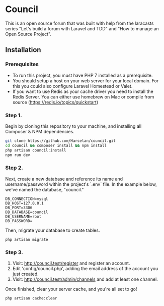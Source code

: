 # Council

This is an open source forum that was built with help from the laracasts series "Let's build a forum with Laravel and TDD" and "How to manage an Open Source Project".

## Installation

### Prerequisites
* To run this project, you must have PHP 7 installed as a prerequisite.
* You should setup a host on your web server for your local domain. For this you could also configure Laravel Homestead or Valet.
* If you want to use Redis as your cache driver you need to install the Redis Server. You can either use homebrew on Mac or compile from source (https://redis.io/topics/quickstart)

### Step 1.

Begin by cloning this repository to your machine, and installing all Composer & NPM dependencies.

```bash
git clone https://github.com/Harselan/council.git
cd council && composer install && npm install
php artisan council:install
npm run dev
```

### Step 2.

Next, create a new database and reference its name and username/password within the project's ´.env´ file. In the example below, we've named the database, "council."

```
DB_CONNECTION=mysql
DB_HOST=127.0.0.1
DB_PORT=3306
DB_DATABASE=council
DB_USERNAME=root
DB_PASSWORD=
```

Then, migrate your database to create tables.

```
php artisan migrate
```

### Step 3.

1. Visit: http://council.test/register and register an account.
2. Edit 'config/council.php', adding the email address of the account you just created.
3. Visit: http://council.test/admin/channels and add at least one channel.

Once finished, clear your server cache, and you're all set to go!

```
php artisan cache:clear
```